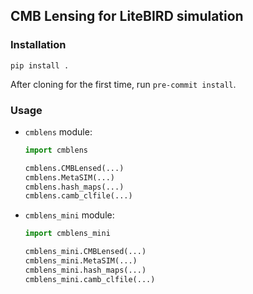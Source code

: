 ## CMB Lensing for LiteBIRD simulation

### Installation

`pip install .`

After cloning for the first time, run `pre-commit install`.

### Usage

- `cmblens` module:

    ```python
    import cmblens

    cmblens.CMBLensed(...)
    cmblens.MetaSIM(...)
    cmblens.hash_maps(...)
    cmblens.camb_clfile(...)
    ```

- `cmblens_mini` module:

    ```python
    import cmblens_mini
    
    cmblens_mini.CMBLensed(...)
    cmblens_mini.MetaSIM(...)
    cmblens_mini.hash_maps(...)
    cmblens_mini.camb_clfile(...)
    ```
